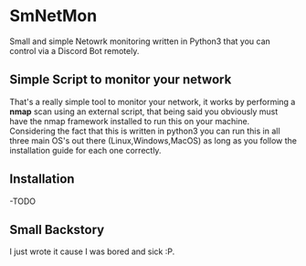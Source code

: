 # SmNetMon
Small and simple Netowrk monitoring written in Python3 that you can control via a Discord Bot remotely.

## Simple Script to monitor your network

That's a really simple tool to monitor your network, it works by performing a **nmap** scan using an external script, that being said 
you obviously must have the nmap framework installed to run this on your machine. Considering the fact that this is written in python3 you can run this in all three main OS's out there (Linux,Windows,MacOS) as long as you follow the installation guide for each one correctly.

## Installation
-TODO

## Small Backstory
I just wrote it cause I was bored and sick :P. 
